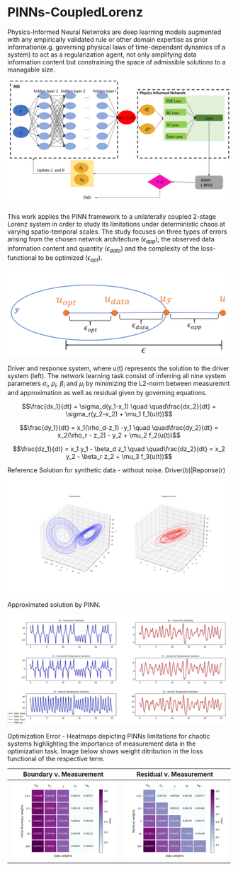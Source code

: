 # PINNs-CoupledLorenz
Physics-Informed Neural Netwroks are deep learning models augmented with any empirically validated rule or 
other domain expertise as prior information(e.g. governing physical laws of time-dependant dynamics of a system)
to act as a regularization agent, not only amplifying data information content but constraining the space of admissible
solutions to a managable size.

![PINNs](/Plots/PINNs.PNG)

This work applies the PINN framework to a unilaterally coupled 2-stage Lorenz system in order to study its limitations
under deterministic chaos at varying spatio-temporal scales. The study focuses on three types of errors arising from
the chosen netwrok architecture ($\epsilon_{app}$), the observed data information content and quantity ($\epsilon_{data}$)
and the complexity of the loss-functional to be optimized ($\epsilon_{opt}$).

![PINNs](/Plots/error_analysis.PNG)

Driver and response system, where u(t) represents the solution to the driver system (left). The network learning task
consist of inferring all nine system parameters $\sigma_i$, $\rho_i$, $\beta_i$ and $\mu_i$ by minimizing the L2-norm
between measuremnt and approximation as well as residual given by governing equations.

$$\frac{dx_1}{dt} = \sigma_d(y_1-x_1) \quad \quad\frac{dx_2}{dt} = \sigma_r(y_2-x_2) + \mu_1 f_1(u(t))$$

$$\frac{dy_1}{dt} = x_1(\rho_d-z_1) -y_1 \quad \quad\frac{dy_2}{dt} = x_2(\rho_r - z_2) - y_2 + \mu_2 f_2(u(t))$$

$$\frac{dz_1}{dt} = x_1 y_1 - \beta_d z_1 \quad \quad\frac{dz_2}{dt} = x_2 y_2 - \beta_r z_2 + \mu_3 f_3(u(t))$$

Reference Solution for synthetic data - without noise. Driver(b)|Reponse(r)

![Reference System - Driver(b) & Response(r)](/CoupledLorenz/General_Plots/Coupled_System_Sol.png)

Approximated solution by PINN.

![PINN(6x128) Solution Accuracy - Driver(b) & Response(r)](/CoupledLorenz/General_Plots/CLI_T256x128.png)

Optimization Error - Heatmaps depicting PINNs limitations for chaotic systems highlighting the importance of measurement data in the
optimization task. Image below shows weight ditribution in the loss functional of the respective term.

Boundary v. Measurement |  Residual v. Measurement
:----------------------:|:-------------------------:
![OptErr - InitxData](/Plots/OptError_Mean_OptError_InitialBoundaryXData.png)|  ![OptErr - ResxData](/Plots/OptError_Mean_OptError_ResidualXData.png)



